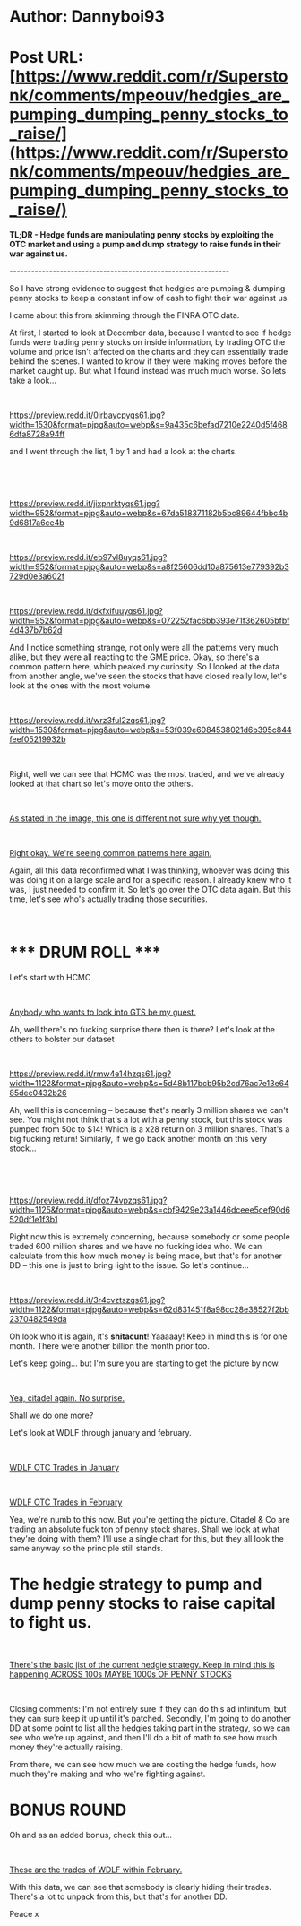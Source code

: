 # Author: Dannyboi93
# Post URL: [https://www.reddit.com/r/Superstonk/comments/mpeouv/hedgies_are_pumping_dumping_penny_stocks_to_raise/](https://www.reddit.com/r/Superstonk/comments/mpeouv/hedgies_are_pumping_dumping_penny_stocks_to_raise/)


**TL;DR - Hedge funds are manipulating penny stocks by exploiting the OTC market and using a pump and dump strategy to raise funds in their war against us.**

\-------------------------------------------------------------

 So I have strong evidence to suggest that hedgies are pumping & dumping penny stocks to keep a constant inflow of cash to fight their war against us. 

  
 I came about this from skimming through the FINRA OTC data.   

  
 At first, I started to look at December data, because I wanted to see if hedge funds were trading penny stocks on inside information, by trading OTC the volume and price isn't affected on the charts and they can essentially trade behind the scenes. I wanted to know if they were making moves before the market caught up. But what I found instead was much much worse. So lets take a look...

&#x200B;

https://preview.redd.it/0irbaycpyqs61.jpg?width=1530&format=pjpg&auto=webp&s=9a435c6befad7210e2240d5f4686dfa8728a94ff

 and I went through the list, 1 by 1 and had a look at the charts. 

&#x200B;

&#x200B;

https://preview.redd.it/jixpnrktyqs61.jpg?width=952&format=pjpg&auto=webp&s=67da518371182b5bc89644fbbc4b9d6817a6ce4b

&#x200B;

https://preview.redd.it/eb97vl8uyqs61.jpg?width=952&format=pjpg&auto=webp&s=a8f25606dd10a875613e779392b3729d0e3a602f

&#x200B;

https://preview.redd.it/dkfxifuuyqs61.jpg?width=952&format=pjpg&auto=webp&s=072252fac6bb393e71f362605bfbf4d437b7b62d

And I notice something strange, not only were all the patterns very much alike, but they were all reacting to the GME price. Okay, so there's a common pattern here, which peaked my curiosity. So I looked at the data from another angle, we've seen the stocks that have closed really low, let's look at the ones with the most volume. 

&#x200B;

https://preview.redd.it/wrz3ful2zqs61.jpg?width=1530&format=pjpg&auto=webp&s=53f039e6084538021d6b395c844feef05219932b

&#x200B;

 Right, well we can see that HCMC was the most traded, and we've already looked at that chart so let's move onto the others. 

&#x200B;

[ As stated in the image, this one is different not sure why yet though. ](https://preview.redd.it/58f1m534zqs61.jpg?width=952&format=pjpg&auto=webp&s=7f58a4337beb2623fd954bf8462720fef71a9728)

&#x200B;

[ Right okay. We're seeing common patterns here again. ](https://preview.redd.it/yqjpmu96zqs61.jpg?width=952&format=pjpg&auto=webp&s=1e5c8b9c2904aae0af2b8d58cb15f1120161c5cc)

 Again, all this data reconfirmed what I was thinking, whoever was doing this was doing it on a large scale and for a specific reason. I already knew who it was, I just needed to confirm it. So let's go over the OTC data again. But this time, let's see who's actually trading those securities. 

&#x200B;

# *** DRUM ROLL ***

 Let's start with HCMC 

&#x200B;

[Anybody who wants to look into GTS be my guest.](https://preview.redd.it/nonr2owczqs61.jpg?width=1131&format=pjpg&auto=webp&s=5f53ada89f3ae99836361563e05a98a2b85c09be)

 Ah, well there's no fucking surprise there then is there? Let's look at the others to bolster our dataset 

&#x200B;

https://preview.redd.it/rmw4e14hzqs61.jpg?width=1122&format=pjpg&auto=webp&s=5d48b117bcb95b2cd76ac7e13e6485dec0432b26

 Ah, well this is concerning – because that's nearly 3 million shares we can't see. You might not think that's a lot with a penny stock, but this stock was pumped from 50c to $14! Which is a x28 return on 3 million shares. That's a big fucking return! Similarly, if we go back another month on this very stock...

&#x200B;

&#x200B;

https://preview.redd.it/dfoz74vpzqs61.jpg?width=1125&format=pjpg&auto=webp&s=cbf9429e23a1446dceee5cef90d6520df1e1f3b1

 Right now this is extremely concerning, because somebody or some people traded 600 million shares and we have no fucking idea who. We can calculate from this how much money is being made, but that's for another DD – this one is just to bring light to the issue. So let's continue...   
  

&#x200B;

https://preview.redd.it/3r4cvztszqs61.jpg?width=1122&format=pjpg&auto=webp&s=62d831451f8a98cc28e38527f2bb2370482549da

Oh look who it is again, it's **shitacunt**! Yaaaaay! Keep in mind this is for one month. There were another billion the month prior too. 

  
Let's keep going... but I'm sure you are starting to get the picture by now. 

&#x200B;

[ Yea, citadel again. No surprise. ](https://preview.redd.it/jjfidtxvzqs61.jpg?width=1127&format=pjpg&auto=webp&s=6704ecd1ec3ab6069ba7c1d13eba16aac3b16654)

Shall we do one more?

Let's look at WDLF through january and february. 

&#x200B;

[WDLF OTC Trades in January](https://preview.redd.it/t5d0ih5yzqs61.jpg?width=1117&format=pjpg&auto=webp&s=2fe62d1a14cc555b3704a42169653a7e0b6e0429)

&#x200B;

[WDLF OTC Trades in February](https://preview.redd.it/s80k71ryzqs61.jpg?width=1112&format=pjpg&auto=webp&s=a6eb0d33ce973adf92797236ab7a289c3b5403ec)

Yea, we're numb to this now. But you're getting the picture. Citadel & Co are trading an absolute fuck ton of penny stock shares. Shall we look at what they're doing with them? I'll use a single chart for this, but they all look the same anyway so the principle still stands. 

# The hedgie strategy to pump and dump penny stocks to raise capital to fight us.

&#x200B;

[There's the basic jist of the current hedgie strategy. Keep in mind this is happening ACROSS 100s MAYBE 1000s OF PENNY STOCKS](https://preview.redd.it/w8ngpdv20rs61.jpg?width=1405&format=pjpg&auto=webp&s=9541265c2d21c954b7e31cabf867bfb3d8a6e1ed)

&#x200B;

Closing comments: I'm not entirely sure if they can do this ad infinitum, but they can sure keep it up until it's patched. Secondly, I'm going to do another DD at some point to list all the hedgies taking part in the strategy, so we can see who we're up against, and then I'll do a bit of math to see how much money they're actually raising.

From there, we can see how much we are costing the hedge funds, how much they're making and who we're fighting against. 

# BONUS ROUND

Oh and as an added bonus, check this out...

&#x200B;

[These are the trades of WDLF within February.](https://preview.redd.it/70stlbyj1rs61.jpg?width=1280&format=pjpg&auto=webp&s=362e4bbe1b7c9cc3da1d4b77220edd4284ba6e98)

With this data, we can see that somebody is clearly hiding their trades. There's a lot to unpack from this, but that's for another DD.  


Peace x